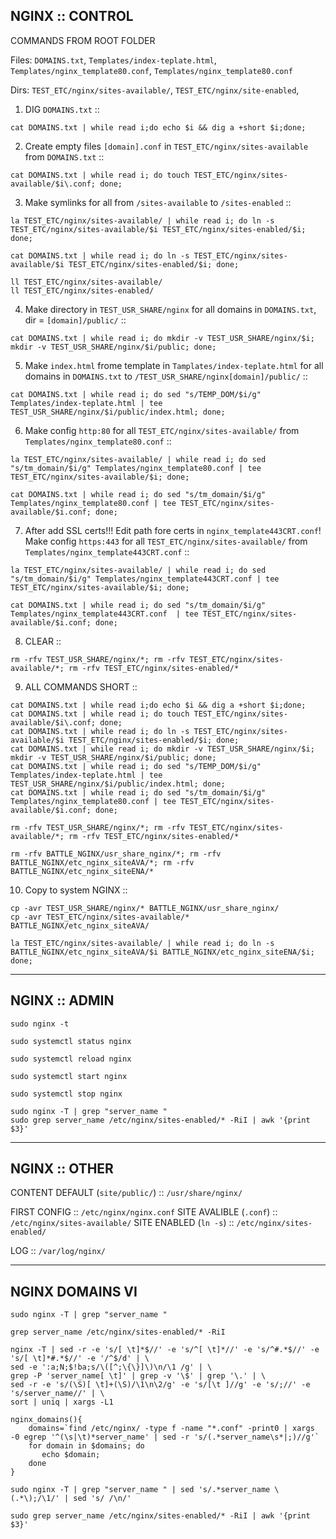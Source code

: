 ## NGINX :: CONTROL

COMMANDS FROM ROOT FOLDER

Files: `DOMAINS.txt`, `Templates/index-teplate.html`, `Templates/nginx_template80.conf`, `Templates/nginx_template80.conf`

Dirs: `TEST_ETC/nginx/sites-available/`, `TEST_ETC/nginx/site-enabled`,

1. DIG `DOMAINS.txt` ::
```
cat DOMAINS.txt | while read i;do echo $i && dig a +short $i;done;
```

2. Create empty files `[domain].conf` in `TEST_ETC/nginx/sites-available` from `DOMAINS.txt` ::
```
cat DOMAINS.txt | while read i; do touch TEST_ETC/nginx/sites-available/$i\.conf; done;
```

3. Make symlinks for all from `/sites-available` to `/sites-enabled` ::
```
la TEST_ETC/nginx/sites-available/ | while read i; do ln -s TEST_ETC/nginx/sites-available/$i TEST_ETC/nginx/sites-enabled/$i; done;

cat DOMAINS.txt | while read i; do ln -s TEST_ETC/nginx/sites-available/$i TEST_ETC/nginx/sites-enabled/$i; done;

ll TEST_ETC/nginx/sites-available/
ll TEST_ETC/nginx/sites-enabled/
```

4. Make directory in `TEST_USR_SHARE/nginx` for all domains in `DOMAINS.txt`, dir = `[domain]/public/` ::
```
cat DOMAINS.txt | while read i; do mkdir -v TEST_USR_SHARE/nginx/$i; mkdir -v TEST_USR_SHARE/nginx/$i/public; done;
```

5. Make `index.html` frome template in `Tamplates/index-teplate.html` for all domains in `DOMAINS.txt` to `/TEST_USR_SHARE/nginx[domain]/public/` ::
```
cat DOMAINS.txt | while read i; do sed "s/TEMP_DOM/$i/g" Templates/index-teplate.html | tee TEST_USR_SHARE/nginx/$i/public/index.html; done;
```

6. Make config `http:80` for all `TEST_ETC/nginx/sites-available/` from `Templates/nginx_template80.conf` ::
```
la TEST_ETC/nginx/sites-available/ | while read i; do sed "s/tm_domain/$i/g" Templates/nginx_template80.conf | tee TEST_ETC/nginx/sites-available/$i; done;

cat DOMAINS.txt | while read i; do sed "s/tm_domain/$i/g" Templates/nginx_template80.conf | tee TEST_ETC/nginx/sites-available/$i.conf; done;
```

7. After add SSL certs!!! Edit path fore certs in `nginx_template443CRT.conf`! Make config `https:443` for all `TEST_ETC/nginx/sites-available/` from `Templates/nginx_template443CRT.conf` ::
```
la TEST_ETC/nginx/sites-available/ | while read i; do sed "s/tm_domain/$i/g" Templates/nginx_template443CRT.conf | tee TEST_ETC/nginx/sites-available/$i; done;

cat DOMAINS.txt | while read i; do sed "s/tm_domain/$i/g" Templates/nginx_template443CRT.conf  | tee TEST_ETC/nginx/sites-available/$i.conf; done;
```
8. CLEAR ::
```
rm -rfv TEST_USR_SHARE/nginx/*; rm -rfv TEST_ETC/nginx/sites-available/*; rm -rfv TEST_ETC/nginx/sites-enabled/*
```

9. ALL COMMANDS SHORT ::
```
cat DOMAINS.txt | while read i;do echo $i && dig a +short $i;done;
cat DOMAINS.txt | while read i; do touch TEST_ETC/nginx/sites-available/$i\.conf; done;
cat DOMAINS.txt | while read i; do ln -s TEST_ETC/nginx/sites-available/$i TEST_ETC/nginx/sites-enabled/$i; done;
cat DOMAINS.txt | while read i; do mkdir -v TEST_USR_SHARE/nginx/$i; mkdir -v TEST_USR_SHARE/nginx/$i/public; done;
cat DOMAINS.txt | while read i; do sed "s/TEMP_DOM/$i/g" Templates/index-teplate.html | tee TEST_USR_SHARE/nginx/$i/public/index.html; done;
cat DOMAINS.txt | while read i; do sed "s/tm_domain/$i/g" Templates/nginx_template80.conf | tee TEST_ETC/nginx/sites-available/$i.conf; done;

rm -rfv TEST_USR_SHARE/nginx/*; rm -rfv TEST_ETC/nginx/sites-available/*; rm -rfv TEST_ETC/nginx/sites-enabled/*

rm -rfv BATTLE_NGINX/usr_share_nginx/*; rm -rfv BATTLE_NGINX/etc_nginx_siteAVA/*; rm -rfv BATTLE_NGINX/etc_nginx_siteENA/*
```

10. Copy to system NGINX ::
```
cp -avr TEST_USR_SHARE/nginx/* BATTLE_NGINX/usr_share_nginx/
cp -avr TEST_ETC/nginx/sites-available/* BATTLE_NGINX/etc_nginx_siteAVA/

la TEST_ETC/nginx/sites-available/ | while read i; do ln -s BATTLE_NGINX/etc_nginx_siteAVA/$i BATTLE_NGINX/etc_nginx_siteENA/$i; done;
```

---

## NGINX :: ADMIN
```
sudo nginx -t

sudo systemctl status nginx

sudo systemctl reload nginx

sudo systemctl start nginx

sudo systemctl stop nginx

sudo nginx -T | grep "server_name "
sudo grep server_name /etc/nginx/sites-enabled/* -RiI | awk '{print $3}'
```

---
## NGINX :: OTHER

CONTENT DEFAULT (`site/public/`) :: `/usr/share/nginx/`

FIRST CONFIG :: `/etc/nginx/nginx.conf`
SITE AVALIBLE (`.conf`) :: `/etc/nginx/sites-available/`
SITE ENABLED (`ln -s`) :: `/etc/nginx/sites-enabled/`

LOG :: `/var/log/nginx/`


---

## NGINX DOMAINS VI

```
sudo nginx -T | grep "server_name "

grep server_name /etc/nginx/sites-enabled/* -RiI

nginx -T | sed -r -e 's/[ \t]*$//' -e 's/^[ \t]*//' -e 's/^#.*$//' -e 's/[ \t]*#.*$//' -e '/^$/d' | \
sed -e ':a;N;$!ba;s/\([^;\{\}]\)\n/\1 /g' | \
grep -P 'server_name[ \t]' | grep -v '\$' | grep '\.' | \
sed -r -e 's/(\S)[ \t]+(\S)/\1\n\2/g' -e 's/[\t ]//g' -e 's/;//' -e 's/server_name//' | \
sort | uniq | xargs -L1

nginx_domains(){
    domains=`find /etc/nginx/ -type f -name "*.conf" -print0 | xargs -0 egrep '^(\s|\t)*server_name' | sed -r 's/(.*server_name\s*|;)//g'`
    for domain in $domains; do
       echo $domain;
    done
}

sudo nginx -T | grep "server_name " | sed 's/.*server_name \(.*\);/\1/' | sed 's/ /\n/'

sudo grep server_name /etc/nginx/sites-enabled/* -RiI | awk '{print $3}'
```
